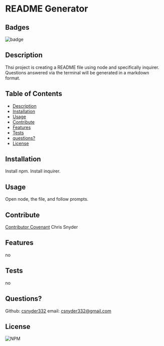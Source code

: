 # README Generator
  
  ## Badges
  ![badge](https://img.shields.io/badge/license-Github,NPM-yellow)<br />
 
  ## Description
  Thsi project is creating a README file using node and specifically inquirer. Questions answered via the terminal will be generated in a markdown format.

  ## Table of Contents

  - [Description](#description)
  - [Installation](#installation)
  - [Usage](#usage)
  - [Contribute](#contribute)
  - [Features](#features)
  - [Tests](#tests)
  - [questions?](#Questions)
  - [License](#license)
  
  ## Installation
  Install npm. Install inquirer.

  ## Usage
  Open node, the file, and follow prompts.

  ## Contribute
  [Contributor Covenant](https://www.contributor-covenant.org/)
  Chris Snyder


  ## Features
  no

  ## Tests
  no

  ## Questions?
  
  Github: [csnyder332](https://github.com/csnyder332)
  email: csnyder332@gmail.com

  ## License
  ![NPM](https://img.shields.io/npm/l/inquirer)
  
  
  
